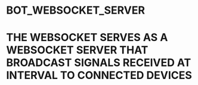 # BOT_WEBSOCKET_SERVER
# THE WEBSOCKET SERVES AS A WEBSOCKET SERVER THAT BROADCAST SIGNALS RECEIVED AT INTERVAL TO CONNECTED DEVICES
